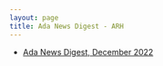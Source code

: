 ```yaml
---
layout: page
title: Ada News Digest - ARH
---
```


- [Ada News Digest, December 2022](https://www.youtube.com/watch?v=r6sPwIcygHk)
